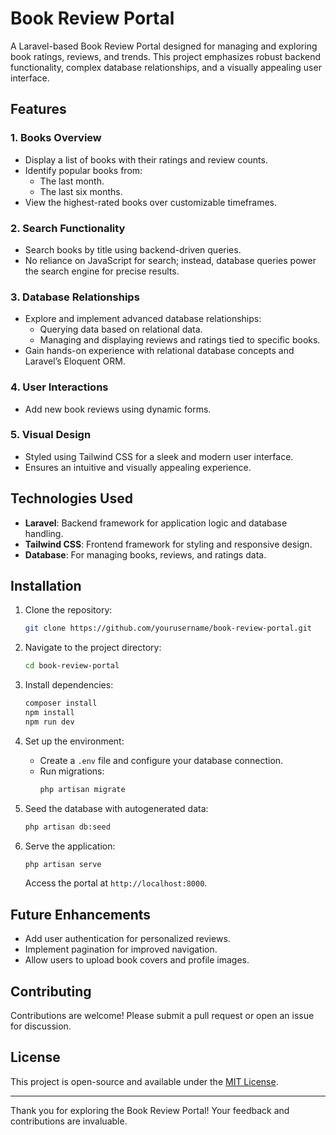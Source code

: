 # Book Review Portal

A Laravel-based Book Review Portal designed for managing and exploring book ratings, reviews, and trends. This project emphasizes robust backend functionality, complex database relationships, and a visually appealing user interface.

## Features

### 1. **Books Overview**
   - Display a list of books with their ratings and review counts.
   - Identify popular books from:
     - The last month.
     - The last six months.
   - View the highest-rated books over customizable timeframes.

### 2. **Search Functionality**
   - Search books by title using backend-driven queries.
   - No reliance on JavaScript for search; instead, database queries power the search engine for precise results.

### 3. **Database Relationships**
   - Explore and implement advanced database relationships:
     - Querying data based on relational data.
     - Managing and displaying reviews and ratings tied to specific books.
   - Gain hands-on experience with relational database concepts and Laravel’s Eloquent ORM.

### 4. **User Interactions**
   - Add new book reviews using dynamic forms.

### 5. **Visual Design**
   - Styled using Tailwind CSS for a sleek and modern user interface.
   - Ensures an intuitive and visually appealing experience.

## Technologies Used

- **Laravel**: Backend framework for application logic and database handling.
- **Tailwind CSS**: Frontend framework for styling and responsive design.
- **Database**: For managing books, reviews, and ratings data.

## Installation

1. Clone the repository:
   ```bash
   git clone https://github.com/yourusername/book-review-portal.git
   ```

2. Navigate to the project directory:
   ```bash
   cd book-review-portal
   ```

3. Install dependencies:
   ```bash
   composer install
   npm install
   npm run dev
   ```

4. Set up the environment:
   - Create a `.env` file and configure your database connection.
   - Run migrations:
     ```bash
     php artisan migrate
     ```

5. Seed the database with autogenerated data:
   ```bash
   php artisan db:seed
   ```

6. Serve the application:
   ```bash
   php artisan serve
   ```
   Access the portal at `http://localhost:8000`.

## Future Enhancements

- Add user authentication for personalized reviews.
- Implement pagination for improved navigation.
- Allow users to upload book covers and profile images.

## Contributing
Contributions are welcome! Please submit a pull request or open an issue for discussion.

## License
This project is open-source and available under the [MIT License](LICENSE).

---

Thank you for exploring the Book Review Portal! Your feedback and contributions are invaluable.

